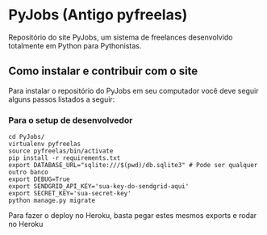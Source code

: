 # PyJobs (Antigo pyfreelas)

Repositório do site PyJobs, um sistema de freelances desenvolvido totalmente em Python para Pythonistas.

## Como instalar e contribuir com o site

Para instalar o repositório do PyJobs em seu computador você deve seguir alguns passos listados a seguir:


### Para o setup de desenvolvedor
```
cd PyJobs/
virtualenv pyfreelas
source pyfreelas/bin/activate
pip install -r requirements.txt
export DATABASE_URL="sqlite:///$(pwd)/db.sqlite3" # Pode ser qualquer outro banco
export DEBUG=True
export SENDGRID_API_KEY='sua-key-do-sendgrid-aqui'
export SECRET_KEY='sua-secret-key'
python manage.py migrate
```

Para fazer o deploy no Heroku, basta pegar estes mesmos exports e rodar no Heroku

